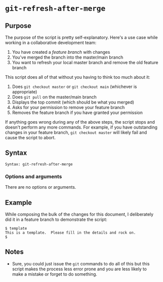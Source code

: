 # `git-refresh-after-merge`

## Purpose
The purpose of the script is pretty self-explanatory.  Here's a use case while working in a collaborative development team:
1. You have created a _feature branch_ with changes
2. You've merged the branch into the master/main branch
3. You want to refresh your local master branch and remove the old feature branch

This script does all of that without you having to think too much about it:
1. Does `git checkout master` or `git checkout main` (whichever is appropriate)
2. Does `git pull` on the master/main branch
3. Displays the top commit (which should be what you merged)
4. Asks for your permission to remove your feature branch
5. Removes the feature branch if you have granted your permission

If anything goes wrong during any of the above steps, the script stops and doesn't perform any more commands.  For example, if you have outstanding changes in your feature branch, `git checkout master` will likely fail and cause the script to abort.

## Syntax
```
Syntax: git-refresh-after-merge
```

### Options and arguments
There are no options or arguments.

## Example

While composing the bulk of the changes for this document, I deliberately did it in a feature branch to demonstrate the script:

```
$ template
This is a template.  Please fill in the details and rock on.
$ 
```

## Notes

- Sure, you could just issue the `git` commands to do all of this but this script makes the process less error prone and you are less likely to make a mistake or forget to do something.
